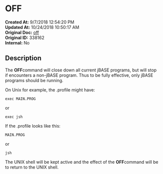 # OFF

**Created At:** 9/7/2018 12:54:20 PM  
**Updated At:** 10/24/2018 10:50:17 AM  
**Original Doc:** [off](https://docs.jbase.com/46963-utilities/off)  
**Original ID:** 338162  
**Internal:** No  


## Description 

The **OFF**command will close down all current jBASE programs, but will stop if encounters a non-jBASE program. Thus to be fully effective, only jBASE programs should be running.

On Unix for example, the .profile might have:

```
exec MAIN.PROG
```

or

```
exec jsh
```



If the .profile looks like this:

```
MAIN.PROG
```

or

```
jsh
```

The UNIX shell will be kept active and the effect of the **OFF**command will be to return to the UNIX shell.
